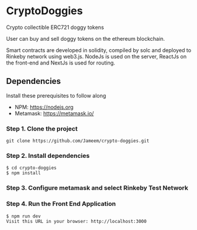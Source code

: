 # CryptoDoggies

Crypto collectible ERC721 doggy tokens

User can buy and sell doggy tokens on the ethereum blockchain.

Smart contracts are developed in solidity, compiled by solc and deployed to Rinkeby network using web3.js. NodeJs is used on the server, ReactJs on the front-end and NextJs is used for routing. 

## Dependencies

Install these prerequisites to follow along

- NPM: https://nodejs.org
- Metamask: https://metamask.io/

### Step 1. Clone the project

```
git clone https://github.com/Jameem/crypto-doggies.git
```
### Step 2. Install dependencies

```
$ cd crypto-doggies
$ npm install
```
### Step 3. Configure metamask and select Rinkeby Test Network

### Step 4. Run the Front End Application

```
$ npm run dev
Visit this URL in your browser: http://localhost:3000
```



